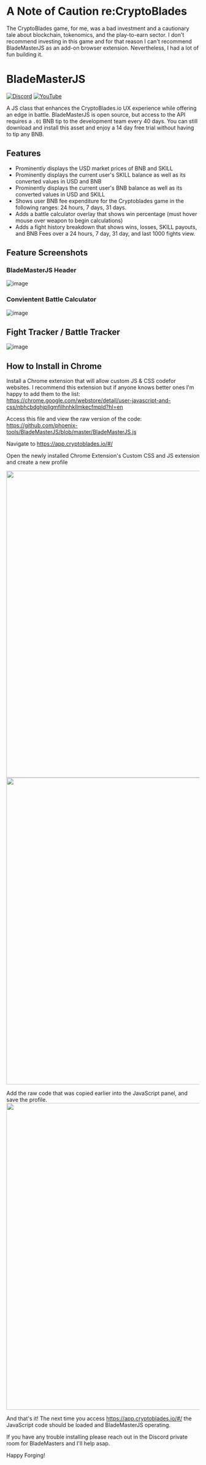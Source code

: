 # A Note of Caution re:CryptoBlades

The CryptoBlades game, for me, was a bad investment and a cautionary tale about blockchain, tokenomics, and the play-to-earn sector. I don't recommend investing in this game and for that reason I can't recommend BladeMasterJS as an add-on browser extension. Nevertheless, I had a lot of fun building it. 

# BladeMasterJS
[![Discord](https://img.shields.io/discord/870816354612170842?color=%235865f2&label=Discord&logo=discord&logoColor=%23fff&style=for-the-badge)](https://discord.gg/6AjVj3s9aN)
[![YouTube](https://img.shields.io/youtube/channel/views/UCQD9zAJeF1q4r8haWkia0rA?label=Youtube&style=for-the-badge)](https://www.youtube.com/channel/UCQD9zAJeF1q4r8haWkia0rA)


A JS class that enhances the CryptoBlades.io UX experience while offering an edge in battle. BladeMasterJS is open source, but access to the API requires a `.01` BNB tip to the development team every 40 days.  You can still download and install this asset and enjoy a 14 day free trial without having to tip any BNB. 


## Features

* Prominently displays the USD market prices of BNB and SKILL
* Prominently displays the current user's SKILL balance as well as its converted values in USD and BNB
* Prominently displays the current user's BNB balance as well as its converted values in USD and SKILL
* Shows user BNB fee expenditure for the Cryptoblades game in the following ranges: 24 hours, 7 days, 31 days.
* Adds a battle calculator overlay that shows win percentage (must hover mouse over weapon to begin calculations)
* Adds a fight history breakdown that shows wins, losses, SKILL payouts, and BNB Fees over a 24 hours, 7 day, 31 day, and last 1000 fights view.

## Feature Screenshots

### BladeMasterJS Header
![image](https://user-images.githubusercontent.com/2002207/128645628-1c52d3e0-e2ad-4fd8-891a-c1f1b273fc90.png)


### Convientent Battle Calculator
![image](https://user-images.githubusercontent.com/2002207/128645632-2cc81cef-46f0-4f1a-8971-3af18bd663f2.png)

## Fight Tracker / Battle Tracker
![image](https://user-images.githubusercontent.com/2002207/130533974-972da6e1-06bd-4906-a5b8-66ad002bbdd7.png)


## How to Install in Chrome

Install a Chrome extension that will allow custom JS & CSS codefor websites. I recommend this extension but if anyone knows better ones I'm happy to add them to the list:
https://chrome.google.com/webstore/detail/user-javascript-and-css/nbhcbdghjpllgmfilhnhkllmkecfmpld?hl=en

Access this file and view the raw version of the code:
https://github.com/phoenix-tools/BladeMasterJS/blob/master/BladeMasterJS.js

Navigate to https://app.cryptoblades.io/#/

Open the newly installed Chrome Extension's Custom CSS and JS extension and create a new profile

<img src="https://user-images.githubusercontent.com/2002207/127751640-db633258-a0f3-4c78-82d5-8c479f67ded1.png" width="800">
<img src="https://user-images.githubusercontent.com/2002207/128646467-657c566b-2abf-4257-a007-4046923ae12b.png" width="800">

Add the raw code that was copied earlier into the JavaScript panel, and save the profile.
<img src="https://user-images.githubusercontent.com/2002207/127751690-ab1a8907-428f-47e5-af48-03c2ba43f6a8.png" width="800">

And that's it! The next time you access https://app.cryptoblades.io/#/ the JavaScript code should be loaded and BladeMasterJS operating. 

If you have any trouble installing please reach out in the Discord private room for BladeMasters and I'll help asap.

Happy Forging! 
